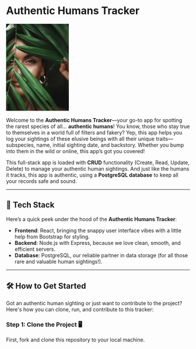 # Authentic Humans Tracker

![Alt text](client/src/assets/iseeyouhuman.png)

Welcome to the **Authentic Humans Tracker**—your go-to app for spotting the rarest species of all... **authentic humans**! You know, those who stay true to themselves in a world full of filters and fakery? Yep, this app helps you log your sightings of these elusive beings with all their unique traits—subspecies, name, initial sighting date, and backstory. Whether you bump into them in the wild or online, this app’s got you covered!

This full-stack app is loaded with **CRUD** functionality (Create, Read, Update, Delete) to manage your authentic human sightings. And just like the humans it tracks, this app is authentic, using a **PostgreSQL database** to keep all your records safe and sound.

---

## 🚀 Tech Stack

Here’s a quick peek under the hood of the **Authentic Humans Tracker**:
- **Frontend**: React, bringing the snappy user interface vibes with a little help from Bootstrap for styling.
- **Backend**: Node.js with Express, because we love clean, smooth, and efficient servers.
- **Database**: PostgreSQL, our reliable partner in data storage (for all those rare and valuable human sightings!).

---

## 🛠️ How to Get Started

Got an authentic human sighting or just want to contribute to the project? Here's how you can clone, run, and contribute to this tracker:

### Step 1: Clone the Project 🖥️

First, fork and clone this repository to your local machine.